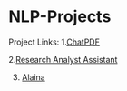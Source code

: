 # NLP-Projects
Project Links:
1.[ChatPDF](https://github.com/hammaadrizwan/ChatPDF)

2.[Research Analyst Assistant](https://github.com/hammaadrizwan/Research-Analyst-Assistant)

3. [Alaina](https://github.com/hammaadrizwan/Alaina)
